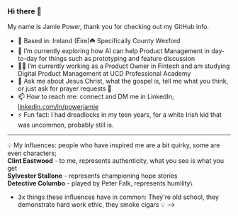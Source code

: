 ### Hi there 👋

My name is Jamie Power, thank you for checking out my GitHub info.

- 📍 Based in: Ireland (Éire)☘️ Specifically County Wexford
- 🔭 I’m currently exploring how AI can help Product Management in day-to-day for things such as prototyping and feature discussion
- 🧑‍💻 I’m currently working as a Product Owner in Fintech and am studying Digital Product Management at UCD Professional Academy
- 💬 Ask me about Jesus Christ, what the gospel is, tell me what you think, or just ask for prayer requests 🙏
- 📫 How to reach me: connect and DM me in LinkedIn; [linkedin.com/in/powerjamie](https://www.linkedin.com/in/powerjamie/)
- ⚡ Fun fact: I had dreadlocks in my teen years, for a white Irish kid that was uncommon, probably still is.

---
💡 My influences: people who have inspired me are a bit quirky, some are even characters;\
  **Clint Eastwood** - to me, represents authenticity, what you see is what you get\
  **Sylvester Stallone** - represents championing hope stories\
  **Detective Columbo** - played by Peter Falk, represents humility\
  *  3x things these influences have in common: They're old school, they demonstrate hard work ethic, they smoke cigars 💡
-->
